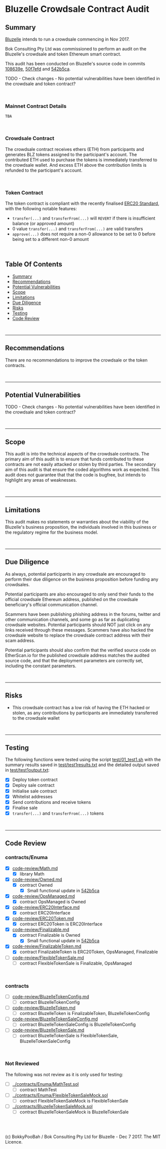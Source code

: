 # Bluzelle Crowdsale Contract Audit

## Summary

[Bluzelle](https://bluzelle.com/) intends to run a crowdsale commencing in Nov 2017.

Bok Consulting Pty Ltd was commissioned to perform an audit on the Bluzelle's crowdsale and token Ethereum smart contract.

This audit has been conducted on Bluzelle's source code in commits
[108639e](https://github.com/njmurarka/ico-solidity/commit/108639ea9fa9299c4324ae11f5bbfc480596730e),
[50f7efd](https://github.com/njmurarka/ico-solidity/commit/50f7efd4029bec6469449f9d388e7e729a1a892c) and
[542b5ca](https://github.com/njmurarka/ico-solidity/commit/542b5ca38d7cfc2292e1bb135b8ee10679e54d23).

TODO - Check changes - No potential vulnerabilities have been identified in the crowdsale and token contract?

<br />

### Mainnet Contract Details

`TBA`

<br />

### Crowdsale Contract

The crowdsale contract receives ethers (ETH) from participants and generates BLZ tokens assigned to the participant's account. The contributed ETH
used to purchase the tokens is immediately transferred to the crowdsale wallet. And excess ETH above the contribution limits is refunded to the
participant's account.

<br />

### Token Contract

The token contract is compliant with the recently finalised [ERC20 Standard](https://github.com/ethereum/EIPs/blob/master/EIPS/eip-20-token-standard.md),
with the following notable features:

* `transfer(...)` and `transferFrom(...)` will `REVERT` if there is insufficient balance (or approved amount)
* 0 value `transfer(...)` and `transferFrom(...)` are valid transfers
* `approve(...)` does not require a non-0 allowance to be set to 0 before being set to a different non-0 amount

<br />

## Table Of Contents

* [Summary](#summary)
* [Recommendations](#recommendations)
* [Potential Vulnerabilities](#potential-vulnerabilities)
* [Scope](#scope)
* [Limitations](#limitations)
* [Due Diligence](#due-diligence)
* [Risks](#risks)
* [Testing](#testing)
* [Code Review](#code-review)

<br />

<hr />

## Recommendations

There are no recommendations to improve the crowdsale or the token contracts.

<br />

<hr />

## Potential Vulnerabilities

TODO - Check changes - No potential vulnerabilities have been identified in the crowdsale and token contract?

<br />

<hr />

## Scope

This audit is into the technical aspects of the crowdsale contracts. The primary aim of this audit is to ensure that funds
contributed to these contracts are not easily attacked or stolen by third parties. The secondary aim of this audit is that
ensure the coded algorithms work as expected. This audit does not guarantee that that the code is bugfree, but intends to
highlight any areas of weaknesses.

<br />

<hr />

## Limitations

This audit makes no statements or warranties about the viability of the Bluzelle's business proposition, the individuals
involved in this business or the regulatory regime for the business model.

<br />

<hr />

## Due Diligence

As always, potential participants in any crowdsale are encouraged to perform their due diligence on the business proposition
before funding any crowdsales.

Potential participants are also encouraged to only send their funds to the official crowdsale Ethereum address, published on
the crowdsale beneficiary's official communication channel.

Scammers have been publishing phishing address in the forums, twitter and other communication channels, and some go as far as
duplicating crowdsale websites. Potential participants should NOT just click on any links received through these messages.
Scammers have also hacked the crowdsale website to replace the crowdsale contract address with their scam address.
 
Potential participants should also confirm that the verified source code on EtherScan.io for the published crowdsale address
matches the audited source code, and that the deployment parameters are correctly set, including the constant parameters.

<br />

<hr />

## Risks

* This crowdsale contract has a low risk of having the ETH hacked or stolen, as any contributions by participants are immediately transferred
  to the crowdsale wallet

<br />

<hr />

## Testing

The following functions were tested using the script [test/01_test1.sh](test/01_test1.sh) with the summary results saved
in [test/test1results.txt](test/test1results.txt) and the detailed output saved in [test/test1output.txt](test/test1output.txt):

* [x] Deploy token contract
* [x] Deploy sale contract
* [x] Initialise sale contract
* [x] Whitelist addresses
* [x] Send contributions and receive tokens
* [x] Finalise sale
* [x] `transfer(...)` and `transferFrom(...)` tokens

<br />

<hr />

## Code Review

### contracts/Enuma

* [x] [code-review/Math.md](code-review/Math.md)
  * [x] library Math
* [x] [code-review/Owned.md](code-review/Owned.md)
  * [x] contract Owned
    * [x] Small functional update in [542b5ca](https://github.com/njmurarka/ico-solidity/commit/542b5ca38d7cfc2292e1bb135b8ee10679e54d23)
* [x] [code-review/OpsManaged.md](code-review/OpsManaged.md)
  * [x] contract OpsManaged is Owned
* [x] [code-review/ERC20Interface.md](code-review/ERC20Interface.md)
  * [x] contract ERC20Interface
* [x] [code-review/ERC20Token.md](code-review/ERC20Token.md)
  * [x] contract ERC20Token is ERC20Interface
* [x] [code-review/Finalizable.md](code-review/Finalizable.md)
  * [x] contract Finalizable is Owned
    * [x] Small functional update in [542b5ca](https://github.com/njmurarka/ico-solidity/commit/542b5ca38d7cfc2292e1bb135b8ee10679e54d23)
* [x] [code-review/FinalizableToken.md](code-review/FinalizableToken.md)
  * [x] contract FinalizableToken is ERC20Token, OpsManaged, Finalizable
* [ ] [code-review/FlexibleTokenSale.md](code-review/FlexibleTokenSale.md)
  * [ ] contract FlexibleTokenSale is Finalizable, OpsManaged

<br />

### contracts

* [ ] [code-review/BluzelleTokenConfig.md](code-review/BluzelleTokenConfig.md)
  * [ ] contract BluzelleTokenConfig
* [ ] [code-review/BluzelleToken.md](code-review/BluzelleToken.md)
  * [ ] contract BluzelleToken is FinalizableToken, BluzelleTokenConfig
* [ ] [code-review/BluzelleTokenSaleConfig.md](code-review/BluzelleTokenSaleConfig.md)
  * [ ] contract BluzelleTokenSaleConfig is BluzelleTokenConfig
* [ ] [code-review/BluzelleTokenSale.md](code-review/BluzelleTokenSale.md)
  * [ ] contract BluzelleTokenSale is FlexibleTokenSale, BluzelleTokenSaleConfig

<br />

### Not Reviewed

The following was not review as it is only used for testing:

* [ ] [../contracts/Enuma/MathTest.sol](../contracts/Enuma/MathTest.sol)
  * [ ] contract MathTest
* [ ] [../contracts/Enuma/FlexibleTokenSaleMock.sol](../contracts/Enuma/FlexibleTokenSaleMock.sol)
  * [ ] contract FlexibleTokenSaleMock is FlexibleTokenSale
* [ ] [../contracts/BluzelleTokenSaleMock.sol](../contracts/BluzelleTokenSaleMock.sol)
  * [ ] contract BluzelleTokenSaleMock is BluzelleTokenSale

<br />

<br />

(c) BokkyPooBah / Bok Consulting Pty Ltd for Bluzelle - Dec 7 2017. The MIT Licence.
